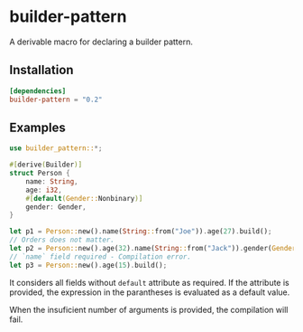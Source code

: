 # builder-pattern

A derivable macro for declaring a builder pattern.

## Installation

```toml
[dependencies]
builder-pattern = "0.2"
```

## Examples

```rust
use builder_pattern::*;

#[derive(Builder)]
struct Person {
    name: String,
    age: i32,
    #[default(Gender::Nonbinary)]
    gender: Gender,
}

let p1 = Person::new().name(String::from("Joe")).age(27).build();
// Orders does not matter.
let p2 = Person::new().age(32).name(String::from("Jack")).gender(Gender::Male).build();
// `name` field required - Compilation error.
let p3 = Person::new().age(15).build();
```

It considers all fields without `default` attribute as required.
If the attribute is provided, the expression in the parantheses is evaluated as a default value.

When the insuficient number of arguments is provided, the compilation will fail.
